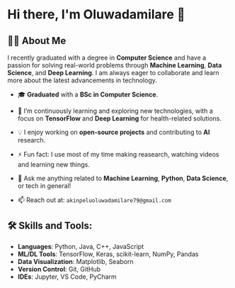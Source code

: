 # Hi there, I'm Oluwadamilare 👋

## 👨‍💻 About Me
I recently graduated with a degree in **Computer Science** and have a passion for solving real-world problems through **Machine Learning**, **Data Science**, and **Deep Learning**. I am always eager to collaborate and learn more about the latest advancements in technology.

- 🎓 **Graduated** with a **BSc in Computer Science**.
  
- 🌱 I’m continuously learning and exploring new technologies, with a focus on **TensorFlow** and **Deep Learning** for health-related solutions.
  
- 💡 I enjoy working on **open-source projects** and contributing to **AI** research.
  
- ⚡ Fun fact: I use most of my time making reasearch, watching videos and learning new things.
  
- 💬 Ask me anything related to **Machine Learning**, **Python**, **Data Science**, or tech in general!
  
- 📫 Reach out at: `akinpeluoluwadamilare79@gmail.com`

## 🛠️ Skills and Tools:
- **Languages**: Python, Java, C++, JavaScript
- **ML/DL Tools**: TensorFlow, Keras, scikit-learn, NumPy, Pandas
- **Data Visualization**: Matplotlib, Seaborn
- **Version Control**: Git, GitHub
- **IDEs**: Jupyter, VS Code, PyCharm
